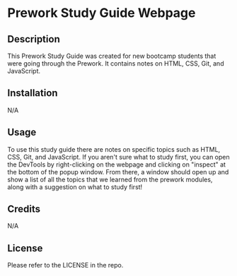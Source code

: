 # Prework Study Guide Webpage

## Description

This Prework Study Guide was created for new bootcamp students that were going through the Prework. It contains notes on HTML, CSS, Git, and JavaScript.


## Installation

N/A

## Usage

To use this study guide there are notes on specific topics such as HTML, CSS, Git, and JavaScript. If you aren't sure what to study first, you can open the DevTools by right-clicking on the webpage and clicking on "inspect" at the bottom of the popup window. From there, a window should open up and show a list of all the topics that we learned from the prework modules, along with a suggestion on what to study first!

## Credits

N/A

## License

Please refer to the LICENSE in the repo.

